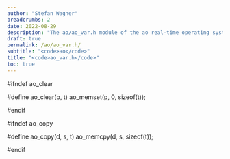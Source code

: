 ```yaml
---
author: "Stefan Wagner"
breadcrumbs: 2
date: 2022-08-29
description: "The ao/ao_var.h module of the ao real-time operating system."
draft: true
permalink: /ao/ao_var.h/ 
subtitle: "<code>ao</code>"
title: "<code>ao_var.h</code>"
toc: true
---
```


#ifndef ao_clear

#define ao_clear(p, t)      ao_memset(p, 0, sizeof(t));

#endif

#ifndef ao_copy

#define ao_copy(d, s, t)    ao_memcpy(d, s, sizeof(t));

#endif


